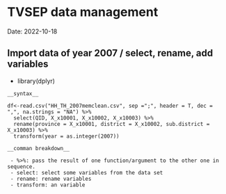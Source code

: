 # **TVSEP data management** 
Date: 2022-10-18


## Import data of year 2007 / select, rename, add variables

- library(dplyr)

```
__syntax__ 

df<-read.csv("HH_TH_2007memclean.csv", sep =";", header = T, dec = ",", na.strings = "NA") %>%
  select(QID, X_x10001, X_x10002, X_x10003) %>%
  rename(province = X_x10001, district = X_x10002, sub.district = X_x10003) %>%
  transform(year = as.integer(2007))
```

```
__comman breakdown__

 - %>%: pass the result of one function/argument to the other one in sequence.
 - select: select some variables from the data set
 - rename: rename variables
 - transform: an variable

```
